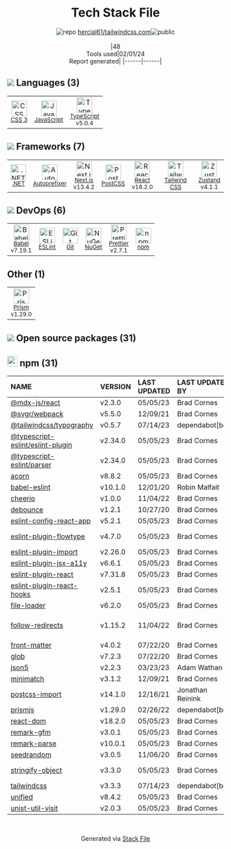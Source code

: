 <!--
&lt;--- Readme.md Snippet without images Start ---&gt;
## Tech Stack
hercial61/tailwindcss.com is built on the following main stack:

- [.NET](http://www.microsoft.com/net/) – Frameworks (Full Stack)
- [React](https://reactjs.org/) – Javascript UI Libraries
- [JavaScript](https://developer.mozilla.org/en-US/docs/Web/JavaScript) – Languages
- [TypeScript](http://www.typescriptlang.org) – Languages
- [Autoprefixer](https://github.com/postcss/autoprefixer) – CSS Pre-processors / Extensions
- [Babel](http://babeljs.io/) – JavaScript Compilers
- [ESLint](http://eslint.org/) – Code Review
- [PostCSS](https://github.com/postcss/postcss) – CSS Pre-processors / Extensions
- [Next.js](https://nextjs.org/) – Frameworks (Full Stack)
- [Prettier](https://prettier.io/) – Code Review
- [Tailwind CSS](https://tailwindcss.com) – Front-End Frameworks
- [Prism](https://prismjs.com/) – Javascript Utilities & Libraries
- [Zustand](https://github.com/react-spring/zustand) – State Management Library

Full tech stack [here](/techstack.md)

&lt;--- Readme.md Snippet without images End ---&gt;

&lt;--- Readme.md Snippet with images Start ---&gt;
## Tech Stack
hercial61/tailwindcss.com is built on the following main stack:

- <img width='25' height='25' src='https://img.stackshare.io/service/1014/IoPy1dce_400x400.png' alt='.NET'/> [.NET](http://www.microsoft.com/net/) – Frameworks (Full Stack)
- <img width='25' height='25' src='https://img.stackshare.io/service/1020/OYIaJ1KK.png' alt='React'/> [React](https://reactjs.org/) – Javascript UI Libraries
- <img width='25' height='25' src='https://img.stackshare.io/service/1209/javascript.jpeg' alt='JavaScript'/> [JavaScript](https://developer.mozilla.org/en-US/docs/Web/JavaScript) – Languages
- <img width='25' height='25' src='https://img.stackshare.io/service/1612/bynNY5dJ.jpg' alt='TypeScript'/> [TypeScript](http://www.typescriptlang.org) – Languages
- <img width='25' height='25' src='https://img.stackshare.io/service/2202/72d087642cfce6fef6f2dabec5bf49e8_400x400.png' alt='Autoprefixer'/> [Autoprefixer](https://github.com/postcss/autoprefixer) – CSS Pre-processors / Extensions
- <img width='25' height='25' src='https://img.stackshare.io/service/2739/-1wfGjNw.png' alt='Babel'/> [Babel](http://babeljs.io/) – JavaScript Compilers
- <img width='25' height='25' src='https://img.stackshare.io/service/3337/Q4L7Jncy.jpg' alt='ESLint'/> [ESLint](http://eslint.org/) – Code Review
- <img width='25' height='25' src='https://img.stackshare.io/service/3339/rlFcjEdI.png' alt='PostCSS'/> [PostCSS](https://github.com/postcss/postcss) – CSS Pre-processors / Extensions
- <img width='25' height='25' src='https://img.stackshare.io/service/5936/nextjs.png' alt='Next.js'/> [Next.js](https://nextjs.org/) – Frameworks (Full Stack)
- <img width='25' height='25' src='https://img.stackshare.io/service/7035/default_66f265943abed56bcdbfca1c866a4261b1fbb063.jpg' alt='Prettier'/> [Prettier](https://prettier.io/) – Code Review
- <img width='25' height='25' src='https://img.stackshare.io/service/8158/default_660b7c41c3ba489cb581eec89c04655404258c19.png' alt='Tailwind CSS'/> [Tailwind CSS](https://tailwindcss.com) – Front-End Frameworks
- <img width='25' height='25' src='https://img.stackshare.io/service/10010/Screen_Shot_2012-07-31_at_21.57.03__400x400.png' alt='Prism'/> [Prism](https://prismjs.com/) – Javascript Utilities & Libraries
- <img width='25' height='25' src='https://img.stackshare.io/service/11559/zustand.png' alt='Zustand'/> [Zustand](https://github.com/react-spring/zustand) – State Management Library

Full tech stack [here](/techstack.md)

&lt;--- Readme.md Snippet with images End ---&gt;
-->
<div align="center">

# Tech Stack File
![](https://img.stackshare.io/repo.svg "repo") [hercial61/tailwindcss.com](https://github.com/hercial61/tailwindcss.com)![](https://img.stackshare.io/public_badge.svg "public")
<br/><br/>
|48<br/>Tools used|02/01/24 <br/>Report generated|
|------|------|
</div>

## <img src='https://img.stackshare.io/languages.svg'/> Languages (3)
<table><tr>
  <td align='center'>
  <img width='36' height='36' src='https://img.stackshare.io/service/6727/css.png' alt='CSS 3'>
  <br>
  <sub><a href="https://developer.mozilla.org/en-US/docs/Web/CSS/CSS3">CSS 3</a></sub>
  <br>
  <sub></sub>
</td>

<td align='center'>
  <img width='36' height='36' src='https://img.stackshare.io/service/1209/javascript.jpeg' alt='JavaScript'>
  <br>
  <sub><a href="https://developer.mozilla.org/en-US/docs/Web/JavaScript">JavaScript</a></sub>
  <br>
  <sub></sub>
</td>

<td align='center'>
  <img width='36' height='36' src='https://img.stackshare.io/service/1612/bynNY5dJ.jpg' alt='TypeScript'>
  <br>
  <sub><a href="http://www.typescriptlang.org">TypeScript</a></sub>
  <br>
  <sub>v5.0.4</sub>
</td>

</tr>
</table>

## <img src='https://img.stackshare.io/frameworks.svg'/> Frameworks (7)
<table><tr>
  <td align='center'>
  <img width='36' height='36' src='https://img.stackshare.io/service/1014/IoPy1dce_400x400.png' alt='.NET'>
  <br>
  <sub><a href="http://www.microsoft.com/net/">.NET</a></sub>
  <br>
  <sub></sub>
</td>

<td align='center'>
  <img width='36' height='36' src='https://img.stackshare.io/service/2202/72d087642cfce6fef6f2dabec5bf49e8_400x400.png' alt='Autoprefixer'>
  <br>
  <sub><a href="https://github.com/postcss/autoprefixer">Autoprefixer</a></sub>
  <br>
  <sub></sub>
</td>

<td align='center'>
  <img width='36' height='36' src='https://img.stackshare.io/service/5936/nextjs.png' alt='Next.js'>
  <br>
  <sub><a href="https://nextjs.org/">Next.js</a></sub>
  <br>
  <sub>v13.4.2</sub>
</td>

<td align='center'>
  <img width='36' height='36' src='https://img.stackshare.io/service/3339/rlFcjEdI.png' alt='PostCSS'>
  <br>
  <sub><a href="https://github.com/postcss/postcss">PostCSS</a></sub>
  <br>
  <sub></sub>
</td>

<td align='center'>
  <img width='36' height='36' src='https://img.stackshare.io/service/1020/OYIaJ1KK.png' alt='React'>
  <br>
  <sub><a href="https://reactjs.org/">React</a></sub>
  <br>
  <sub>v18.2.0</sub>
</td>

<td align='center'>
  <img width='36' height='36' src='https://img.stackshare.io/service/8158/default_660b7c41c3ba489cb581eec89c04655404258c19.png' alt='Tailwind CSS'>
  <br>
  <sub><a href="https://tailwindcss.com">Tailwind CSS</a></sub>
  <br>
  <sub></sub>
</td>

<td align='center'>
  <img width='36' height='36' src='https://img.stackshare.io/service/11559/zustand.png' alt='Zustand'>
  <br>
  <sub><a href="https://github.com/react-spring/zustand">Zustand</a></sub>
  <br>
  <sub>v4.1.1</sub>
</td>

</tr>
</table>

## <img src='https://img.stackshare.io/devops.svg'/> DevOps (6)
<table><tr>
  <td align='center'>
  <img width='36' height='36' src='https://img.stackshare.io/service/2739/-1wfGjNw.png' alt='Babel'>
  <br>
  <sub><a href="http://babeljs.io/">Babel</a></sub>
  <br>
  <sub>v7.19.1</sub>
</td>

<td align='center'>
  <img width='36' height='36' src='https://img.stackshare.io/service/3337/Q4L7Jncy.jpg' alt='ESLint'>
  <br>
  <sub><a href="http://eslint.org/">ESLint</a></sub>
  <br>
  <sub></sub>
</td>

<td align='center'>
  <img width='36' height='36' src='https://img.stackshare.io/service/1046/git.png' alt='Git'>
  <br>
  <sub><a href="http://git-scm.com/">Git</a></sub>
  <br>
  <sub></sub>
</td>

<td align='center'>
  <img width='36' height='36' src='https://img.stackshare.io/service/2637/6I3oEOP4_400x400.jpg' alt='NuGet'>
  <br>
  <sub><a href="https://www.nuget.org/">NuGet</a></sub>
  <br>
  <sub></sub>
</td>

<td align='center'>
  <img width='36' height='36' src='https://img.stackshare.io/service/7035/default_66f265943abed56bcdbfca1c866a4261b1fbb063.jpg' alt='Prettier'>
  <br>
  <sub><a href="https://prettier.io/">Prettier</a></sub>
  <br>
  <sub>v2.7.1</sub>
</td>

<td align='center'>
  <img width='36' height='36' src='https://img.stackshare.io/service/1120/lejvzrnlpb308aftn31u.png' alt='npm'>
  <br>
  <sub><a href="https://www.npmjs.com/">npm</a></sub>
  <br>
  <sub></sub>
</td>

</tr>
</table>

## Other (1)
<table><tr>
  <td align='center'>
  <img width='36' height='36' src='https://img.stackshare.io/service/10010/Screen_Shot_2012-07-31_at_21.57.03__400x400.png' alt='Prism'>
  <br>
  <sub><a href="https://prismjs.com/">Prism</a></sub>
  <br>
  <sub>v1.29.0</sub>
</td>

</tr>
</table>


## <img src='https://img.stackshare.io/group.svg' /> Open source packages (31)</h2>

## <img width='24' height='24' src='https://img.stackshare.io/service/1120/lejvzrnlpb308aftn31u.png'/> npm (31)

|NAME|VERSION|LAST UPDATED|LAST UPDATED BY|LICENSE|VULNERABILITIES|
|:------|:------|:------|:------|:------|:------|
|[@mdx-js/react](https://www.npmjs.com/@mdx-js/react)|v2.3.0|05/05/23|Brad Cornes |MIT|N/A|
|[@svgr/webpack](https://www.npmjs.com/@svgr/webpack)|v5.5.0|12/09/21|Brad Cornes |MIT|N/A|
|[@tailwindcss/typography](https://www.npmjs.com/@tailwindcss/typography)|v0.5.7|07/14/23|dependabot[bot] |N/A|N/A|
|[@typescript-eslint/eslint-plugin](https://www.npmjs.com/@typescript-eslint/eslint-plugin)|v2.34.0|05/05/23|Brad Cornes |MIT|N/A|
|[@typescript-eslint/parser](https://www.npmjs.com/@typescript-eslint/parser)|v2.34.0|05/05/23|Brad Cornes |BSD-2-Clause|N/A|
|[acorn](https://www.npmjs.com/acorn)|v8.8.2|05/05/23|Brad Cornes |MIT|N/A|
|[babel-eslint](https://www.npmjs.com/babel-eslint)|v10.1.0|12/01/20|Robin Malfait |MIT|N/A|
|[cheerio](https://www.npmjs.com/cheerio)|v1.0.0|11/04/22|Brad Cornes |MIT|N/A|
|[debounce](https://www.npmjs.com/debounce)|v1.2.1|10/27/20|Brad Cornes |MIT|N/A|
|[eslint-config-react-app](https://www.npmjs.com/eslint-config-react-app)|v5.2.1|05/05/23|Brad Cornes |MIT|N/A|
|[eslint-plugin-flowtype](https://www.npmjs.com/eslint-plugin-flowtype)|v4.7.0|05/05/23|Brad Cornes |BSD-3-Clause|N/A|
|[eslint-plugin-import](https://www.npmjs.com/eslint-plugin-import)|v2.26.0|05/05/23|Brad Cornes |MIT|N/A|
|[eslint-plugin-jsx-a11y](https://www.npmjs.com/eslint-plugin-jsx-a11y)|v6.6.1|05/05/23|Brad Cornes |MIT|N/A|
|[eslint-plugin-react](https://www.npmjs.com/eslint-plugin-react)|v7.31.8|05/05/23|Brad Cornes |MIT|N/A|
|[eslint-plugin-react-hooks](https://www.npmjs.com/eslint-plugin-react-hooks)|v2.5.1|05/05/23|Brad Cornes |MIT|N/A|
|[file-loader](https://www.npmjs.com/file-loader)|v6.2.0|05/05/23|Brad Cornes |MIT|N/A|
|[follow-redirects](https://www.npmjs.com/follow-redirects)|v1.15.2|11/04/22|Brad Cornes |MIT|[CVE-2023-26159](https://github.com/advisories/GHSA-jchw-25xp-jwwc) (Moderate)|
|[front-matter](https://www.npmjs.com/front-matter)|v4.0.2|07/22/20|Brad Cornes |MIT|N/A|
|[glob](https://www.npmjs.com/glob)|v7.2.3|07/22/20|Brad Cornes |ISC|N/A|
|[json5](https://www.npmjs.com/json5)|v2.2.3|03/23/23|Adam Wathan |MIT|N/A|
|[minimatch](https://www.npmjs.com/minimatch)|v3.1.2|12/09/21|Brad Cornes |ISC|N/A|
|[postcss-import](https://www.npmjs.com/postcss-import)|v14.1.0|12/16/21|Jonathan Reinink |MIT|N/A|
|[prismjs](https://www.npmjs.com/prismjs)|v1.29.0|02/26/22|dependabot[bot] |MIT|N/A|
|[react-dom](https://www.npmjs.com/react-dom)|v18.2.0|05/05/23|Brad Cornes |MIT|N/A|
|[remark-gfm](https://www.npmjs.com/remark-gfm)|v3.0.1|05/05/23|Brad Cornes |N/A|N/A|
|[remark-parse](https://www.npmjs.com/remark-parse)|v10.0.1|05/05/23|Brad Cornes |MIT|N/A|
|[seedrandom](https://www.npmjs.com/seedrandom)|v3.0.5|11/06/20|Brad Cornes |MIT|N/A|
|[stringify-object](https://www.npmjs.com/stringify-object)|v3.3.0|05/05/23|Brad Cornes |BSD-2-Clause|N/A|
|[tailwindcss](https://www.npmjs.com/tailwindcss)|v3.3.3|07/14/23|dependabot[bot] |MIT|N/A|
|[unified](https://www.npmjs.com/unified)|v8.4.2|05/05/23|Brad Cornes |MIT|N/A|
|[unist-util-visit](https://www.npmjs.com/unist-util-visit)|v2.0.3|05/05/23|Brad Cornes |MIT|N/A|

<br/>
<div align='center'>

Generated via [Stack File](https://github.com/marketplace/stack-file)
